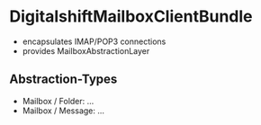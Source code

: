 DigitalshiftMailboxClientBundle
============================

* encapsulates IMAP/POP3 connections
* provides MailboxAbstractionLayer


## Abstraction-Types

* Mailbox / Folder: …
* Mailbox / Message: …
